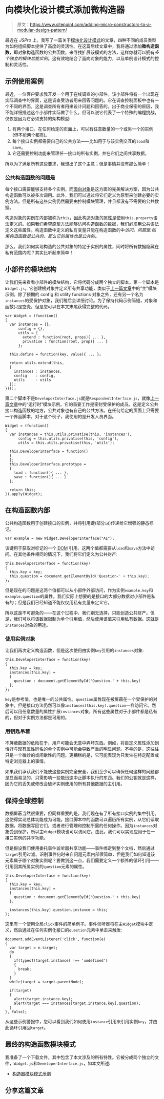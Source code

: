 # 向模块化设计模式添加微构造器

> 原文：<https://www.sitepoint.com/adding-micro-constructors-to-a-modular-design-pattern/>

最近在 <cite>JSPro</cite> 上，我写了一篇关于[模块化设计模式](https://www.sitepoint.com/modular-design-patterns-in-javascript/ "Modular Design Patterns: Private, Privileged, and Protected Members in JavaScript")的文章，四种不同的成员类型为如何组织脚本提供了高度的灵活性。在这篇后续文章中，我将通过添加**微构造函数**，即对象构造函数的公共函数，来寻找扩展该模式的方法，这样你就可以拥有*多个独立的模块功能实例*。这有效地结合了面向对象的能力，以及单例设计模式的控制和灵活性。


## 示例使用案例

最近，一位客户要求我开发一个用于在线调查的小部件。该小部件将有一个出现在实际调查中的界面，这是调查受访者用来回答问题的。它在调查控制面板中也有一个不同的界面，这是调查所有者用来设计问题和回答的。出于商业保密的原因，我不能详细描述这个小部件实际做了什么，但可以说它代表了一个特殊的编程挑战，仅仅是因为它必须支持的架构模型:

1.  有两个接口，在任何给定的页面上，可以有任意数量的一个或另一个的实例(但不能两个都有)。
2.  每个接口实例都需要自己的公共方法——比如用于与该实例交互的`load`和`save`。
3.  它还需要控制功能来管理任一接口的所有实例，并在它们之间共享数据。

所以为了满足所有这些要求，我想出了这个主意；但是事情并没有那么简单！

### 公共构造函数的问题是

每个接口需要能够支持多个实例，而[面向对象](https://www.sitepoint.com/oriented-programming-1/ "JavaScript Object-Oriented Programming")是这方面的完美解决方案，因为公共构造函数可以被多次调用。此外，我们可以通过将它们定义为原型来创建必要的实例方法。但是所有这些实例仍然需要由控制模块管理，并且都没有不需要的公共数据。

构造对象的实例在内部被称为`this`，因此构造对象的属性是使用`this.property`语法定义的。如果我们希望原型方法能够访问构造函数的数据，我们必须用公共语法定义这些属性。构造函数中定义的私有变量只能在构造函数的中*访问。问题是:如果构造函数是公共的，那么它的属性也是公共的。*

那么，我们如何实现构造的公共对象的特定于实例的属性，同时将所有数据隐藏在私有范围内呢？其实比听起来简单！

## 小部件的模块结构

让我们先来看看小部件的模块结构，它将代码分成两个独立的脚本。第一个脚本是`Widget.js`，它创建根对象并定义所有共享功能，类似于[上一篇文章](https://www.sitepoint.com/modular-design-patterns-in-javascript/ "Modular Design Patterns: Private, Privileged, and Protected Members in JavaScript")中的<q>主</q>模块示例。除了预期的 config 和 utility functions 对象之外，还有另一个名为`instances`的受保护对象，我们稍后会详细讨论。为了保持代码示例简短，对象和函数只是空壳，但是您可以在本文末尾获得完整的代码。

```
var Widget = (function()
{
  var instances = {},
      config = {},
      utils = {
        extend : function(root, props){ ... },
        privatise : function(root, prop){ ... }
      };

  this.define = function(key, value){ ... };

  return utils.extend(this,
  {
    instances : instances,
    config    : config,
    utils     : utils
  });
})();
```

第二个脚本不是`DeveloperInterface.js`就是`RespondentInterface.js`，就像[上一篇文章](https://www.sitepoint.com/modular-design-patterns-in-javascript/ "Modular Design Patterns: Private, Privileged, and Protected Members in JavaScript")中的<q>运行时</q>模块示例。它的首要工作是密封受保护的成员。这是定义公共接口构造函数的地方，公共对象也有自己的公共方法。在任何给定的页面上只需要一个界面脚本，对于这个例子，我使用的是开发人员界面。

```
Widget = (function()
{
  var instances = this.utils.privatise(this, 'instances'),
      config = this.utils.privatise(this, 'config'),
      utils = this.utils.privatise(this, 'utils');

  this.DeveloperInterface = function()
  {
  };
  this.DeveloperInterface.prototype =
  {
    load : function(){ ... },
    save : function(){ ... }
  };

  return this;
}).apply(Widget);
```

## 在构造函数内部

公共构造函数用于创建接口的实例，并将引用键(部分`id`)传递给它增强的静态标记。

```
var example = new Widget.DeveloperInterface("A1");
```

该键用于获取对标记的一个 <abbr title="Document Object Model">DOM</abbr> 引用。这两个值都需要从`load`和`save`方法中访问。在其他条件相同的情况下，我们将它们定义为公共财产:

```
this.DeveloperInterface = function(key)
{
  this.key = key;
  this.question = document.getElementById('Question-' + this.key);
};
```

但是现在的问题是这两个值都可以从小部件外部访问，作为实例`example.key`和`example.question`的属性。我们实际上想要的是接口的大部分数据对小部件是私有的；但是我们已经知道不能仅仅用私有变量来定义它。

所以这是不可避免的——在这个过程中，我们别无选择，只能创造公共财产。但是，我们可以将该数据限制为单个引用值，然后使用该值来引用私有数据。这就是`instances`对象的用途。

### 使用实例对象

让我们再次定义构造函数，但是这次使用由实例`key`引用的`instances`对象:

```
this.DeveloperInterface = function(key)
{
  this.key = key;
  instances[this.key] =
  {
    question : document.getElementById('Question-' + this.key)
  };
};
```

`key`是参考值，也是唯一的公共属性。`question`属性现在被屏蔽在一个受保护的对象中，但是接口方法仍然可以像`instances[this.key].question`一样访问它。然后可以用任意数量的属性扩展`instances`对象，所有这些属性对于小部件都是私有的，但对于实例方法都是可用的。

### 用钥匙吊着

不屏蔽数据的危险在于，用户可能会无意中弄坏东西。例如，将自定义属性添加到恰好与现有属性同名的单个实例中可能会导致严重的明显问题。不幸的是，这往往只是一个微妙的或间歇性的问题。更糟糕的是，它可能表现为只发生在特定配置或特定浏览器上的事情。

如果我们承认我们不能使这些实例完全安全，我们至少可以确保任何这样的问题都是显而易见的，只需影响一些能迅速中止脚本执行的东西。我们的公钥就是这样，因为它的丢失或修改会破坏实例使用的所有其他数据的主引用。

## 保持全球控制

数据屏蔽当然很重要，但同样重要的是，我们现在有了所有接口实例的集中引用。这使得实现总体功能成为可能。接口脚本中的函数可以遍历所有实例，从它们读取数据，将数据写回它们，或者进行管理和控制所需的任何操作。因为`instances`对象受到保护，所以主`Widget`模块也可以访问它。由此，我们可以实现应用于任一接口实例的共享功能。

但是假设我们使用委托事件监听器共享功能——事件绑定到整个文档，然后通过`target`引用过滤。识别事件何时来自问题元素内部很简单，但是我们如何知道该元素属于哪个对象实例呢？要做到这一点，我们需要定义一个额外的循环引用——引用回其所属实例的`question`元素的属性。

```
this.DeveloperInterface = function(key)
{
  this.key = key;
  instances[this.key] =
  {
    question : document.getElementById('Question-' + this.key)
  };

  instances[this.key].question.instance = this;
};
```

这里有一个使用全局`click`事件的简单例子。事件侦听器将在主`Widget`模块中定义，然后通过在任何实例化接口的`question`元素中单击来触发:

```
document.addEventListener('click', function(e)
{
  var target = e.target;
  do
  {
    if(typeof(target.instance) !== 'undefined')
    {
      break;
    }
  }
  while(target = target.parentNode);

  if(target)
  {
    alert(target.instance.key);
    alert(target === instances[target.instance.key].question);
  }
}, false);
```

从这些示例警报中，您可以看到我们如何使用`instance`引用来引用实例`key`，并由此循环引用回`target`。

## 最终的构造函数模块模式

我准备了一个下载文件，其中包含了本文涉及的所有特性。它被分成两个独立的文件，`Widget.js`和`DeveloperInterface.js`，如本文所述:

*   [构造器模块模式示例](https://github.com/jsprodotcom/source/blob/master/constructor-module-pattern.zip)

## 分享这篇文章